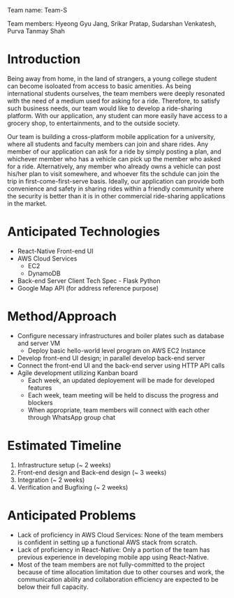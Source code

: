 Team name: Team-S

Team members: Hyeong Gyu Jang, Srikar Pratap, Sudarshan Venkatesh, Purva Tanmay Shah

# Introduction
    
Being away from home, in the land of strangers, a young college student can become isoloated from access to basic amenities. As being international students ourselves, the team members were deeply resonated with the need of a medium used for asking for a ride. Therefore, to satisfy such business needs, our team would like to develop a ride-sharing platform. With our application, any student can more easily have access to a grocery shop, to entertainments, and to the outside society.

Our team is building a cross-platform mobile application for a university, where all students and faculty members can join and share rides. Any member of our application can ask for a ride by simply posting a plan, and whichever member who has a vehicle can pick up the member who asked for a ride. Alternatively, any member who already owns a vehicle can post his/her plan to visit somewhere, and whoever fits the schdule can join the trip in first-come-first-serve basis. Ideally, our application can provide both convenience and safety in sharing rides within a friendly community where the security is better than it is in other commercial ride-sharing applications in the market.

# Anticipated Technologies

- React-Native Front-end UI
- AWS Cloud Services
    - EC2
    - DynamoDB
- Back-end Server Client Tech Spec - Flask Python
- Google Map API (for address reference purpose)

# Method/Approach

- Configure necessary infrastructures and boiler plates such as database and server VM
    - Deploy basic hello-world level program on AWS EC2 Instance
- Develop front-end UI design; in parallel develop back-end server
- Connect the front-end UI and the back-end server using HTTP API calls
- Agile development utilizing Kanban board
    - Each week, an updated deployement will be made for developed features
    - Each week, team meeting will be held to discuss the progress and blockers
    - When appropriate, team members will connect with each other through WhatsApp group chat

# Estimated Timeline

1. Infrastructure setup (~ 2 weeks)
2. Front-end design and Back-end design (~ 3 weeks)
3. Integration (~ 2 weeks)
4. Verification and Bugfixing (~ 2 weeks)

# Anticipated Problems

- Lack of proficiency in AWS Cloud Services: None of the team members is confident in setting up a functional AWS stack from scratch.
- Lack of proficiency in React-Native: Only a portion of the team has previous experience in developing mobile app using React-Native.
- Most of the team members are not fully-committed to the project because of time allocation limitation due to other courses and work, the communication ability and collaboration efficiency are expected to be below their full capacity.
